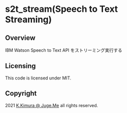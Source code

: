 # s2t_stream(Speech to Text Streaming)


## Overview

IBM Watson Speech to Text API をストリーミング実行する


## Licensing

This code is licensed under MIT.


## Copyright

2021  [K.Kimura @ Juge.Me](https://github.com/dotnsf) all rights reserved.
